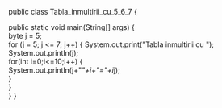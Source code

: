 public class Tabla_inmultirii_cu_5_6_7 {   

  public static void main(String[] args) {        
    byte j = 5;        
      for (j = 5; j <= 7; j++) { 
      System.out.print("Tabla inmultirii cu ");
      System.out.println(j);       
  for(int i=0;i<=10;i++) {            
  System.out.println(j+"*"+i+"="+i*j);        
}        
}    
}
}
